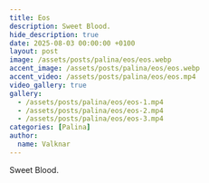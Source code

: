 ```yaml
---
title: Eos
description: Sweet Blood.
hide_description: true
date: 2025-08-03 00:00:00 +0100
layout: post
image: /assets/posts/palina/eos/eos.webp
accent_image: /assets/posts/palina/eos/eos.webp
accent_video: /assets/posts/palina/eos/eos.mp4
video_gallery: true
gallery:
  - /assets/posts/palina/eos/eos-1.mp4
  - /assets/posts/palina/eos/eos-2.mp4
  - /assets/posts/palina/eos/eos-3.mp4
categories: [Palina]
author:
  name: Valknar
---
```


Sweet Blood.